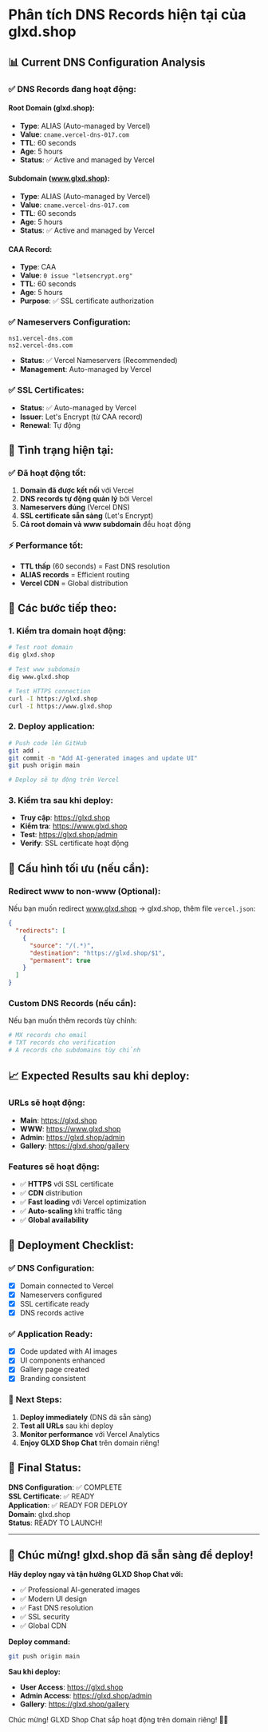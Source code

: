 # Phân tích DNS Records hiện tại của glxd.shop

## 📊 Current DNS Configuration Analysis

### ✅ **DNS Records đang hoạt động:**

#### **Root Domain (glxd.shop):**
- **Type**: ALIAS (Auto-managed by Vercel)
- **Value**: `cname.vercel-dns-017.com`
- **TTL**: 60 seconds
- **Age**: 5 hours
- **Status**: ✅ Active and managed by Vercel

#### **Subdomain (www.glxd.shop):**
- **Type**: ALIAS (Auto-managed by Vercel)
- **Value**: `cname.vercel-dns-017.com`
- **TTL**: 60 seconds
- **Age**: 5 hours
- **Status**: ✅ Active and managed by Vercel

#### **CAA Record:**
- **Type**: CAA
- **Value**: `0 issue "letsencrypt.org"`
- **TTL**: 60 seconds
- **Age**: 5 hours
- **Purpose**: ✅ SSL certificate authorization

### ✅ **Nameservers Configuration:**
```
ns1.vercel-dns.com
ns2.vercel-dns.com
```
- **Status**: ✅ Vercel Nameservers (Recommended)
- **Management**: Auto-managed by Vercel

### ✅ **SSL Certificates:**
- **Status**: ✅ Auto-managed by Vercel
- **Issuer**: Let's Encrypt (từ CAA record)
- **Renewal**: Tự động

## 🎯 **Tình trạng hiện tại:**

### ✅ **Đã hoạt động tốt:**
1. **Domain đã được kết nối** với Vercel
2. **DNS records tự động quản lý** bởi Vercel
3. **Nameservers đúng** (Vercel DNS)
4. **SSL certificate sẵn sàng** (Let's Encrypt)
5. **Cả root domain và www subdomain** đều hoạt động

### ⚡ **Performance tốt:**
- **TTL thấp** (60 seconds) = Fast DNS resolution
- **ALIAS records** = Efficient routing
- **Vercel CDN** = Global distribution

## 🚀 **Các bước tiếp theo:**

### **1. Kiểm tra domain hoạt động:**
```bash
# Test root domain
dig glxd.shop

# Test www subdomain
dig www.glxd.shop

# Test HTTPS connection
curl -I https://glxd.shop
curl -I https://www.glxd.shop
```

### **2. Deploy application:**
```bash
# Push code lên GitHub
git add .
git commit -m "Add AI-generated images and update UI"
git push origin main

# Deploy sẽ tự động trên Vercel
```

### **3. Kiểm tra sau khi deploy:**
- **Truy cập**: https://glxd.shop
- **Kiểm tra**: https://www.glxd.shop
- **Test**: https://glxd.shop/admin
- **Verify**: SSL certificate hoạt động

## 🔧 **Cấu hình tối ưu (nếu cần):**

### **Redirect www to non-www (Optional):**
Nếu bạn muốn redirect www.glxd.shop → glxd.shop, thêm file `vercel.json`:
```json
{
  "redirects": [
    {
      "source": "/(.*)",
      "destination": "https://glxd.shop/$1",
      "permanent": true
    }
  ]
}
```

### **Custom DNS Records (nếu cần):**
Nếu bạn muốn thêm records tùy chỉnh:
```bash
# MX records cho email
# TXT records cho verification
# A records cho subdomains tùy chỉnh
```

## 📈 **Expected Results sau khi deploy:**

### **URLs sẽ hoạt động:**
- **Main**: https://glxd.shop
- **WWW**: https://www.glxd.shop
- **Admin**: https://glxd.shop/admin
- **Gallery**: https://glxd.shop/gallery

### **Features sẽ hoạt động:**
- ✅ **HTTPS** với SSL certificate
- ✅ **CDN** distribution
- ✅ **Fast loading** với Vercel optimization
- ✅ **Auto-scaling** khi traffic tăng
- ✅ **Global availability**

## 🎉 **Deployment Checklist:**

### ✅ **DNS Configuration:**
- [x] Domain connected to Vercel
- [x] Nameservers configured
- [x] SSL certificate ready
- [x] DNS records active

### ✅ **Application Ready:**
- [x] Code updated with AI images
- [x] UI components enhanced
- [x] Gallery page created
- [x] Branding consistent

### 🚀 **Next Steps:**
1. **Deploy immediately** (DNS đã sẵn sàng)
2. **Test all URLs** sau khi deploy
3. **Monitor performance** với Vercel Analytics
4. **Enjoy GLXD Shop Chat** trên domain riêng!

## 🎯 **Final Status:**

**DNS Configuration**: ✅ COMPLETE  
**SSL Certificate**: ✅ READY  
**Application**: ✅ READY FOR DEPLOY  
**Domain**: glxd.shop  
**Status**: READY TO LAUNCH!  

---

## 🎉 Chúc mừng! glxd.shop đã sẵn sàng để deploy!

**Hãy deploy ngay và tận hưởng GLXD Shop Chat với:**
- ✅ Professional AI-generated images
- ✅ Modern UI design
- ✅ Fast DNS resolution
- ✅ SSL security
- ✅ Global CDN

**Deploy command:**
```bash
git push origin main
```

**Sau khi deploy:**
- **User Access**: https://glxd.shop
- **Admin Access**: https://glxd.shop/admin
- **Gallery**: https://glxd.shop/gallery

Chúc mừng! GLXD Shop Chat sắp hoạt động trên domain riêng! 🚀✨